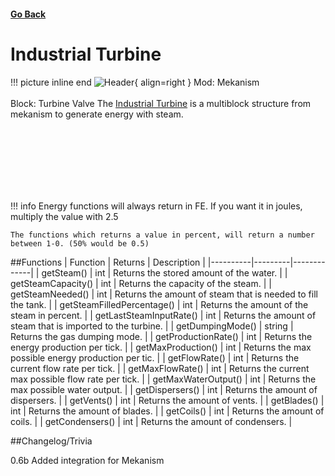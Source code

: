 <h4><a href="../">Go Back</a></h4>

# Industrial Turbine

!!! picture inline end
    ![Header](https://intelligence-modding.de/wp-content/uploads/2021/05/Turbine-Valve.png){ align=right }
    Mod: Mekanism <br><br/>
    Block: Turbine Valve
The [Industrial Turbine](https://wiki.aidancbrady.com/wiki/Industrial_Turbine) is a multiblock structure from mekanism to generate energy with steam.

<br><br/>
<br><br/>
<br><br/>

!!! info
    Energy functions will always return in FE. If you want it in joules, multiply the value with 2.5

    The functions which returns a value in percent, will return a number between 1-0. (50% would be 0.5)

##Functions
| Function | Returns | Description |
|----------|---------|-------------|
| getSteam() | int | Returns the stored amount of the water. |
| getSteamCapacity() | int | Returns the capacity of the steam. |
| getSteamNeeded() | int | Returns the amount of steam that is needed to fill the tank. |
| getSteamFilledPercentage() | int | Returns the amount of the steam in percent. |
| getLastSteamInputRate() | int | Returns the amount of steam that is imported to the turbine. |
| getDumpingMode() | string | Returns the gas dumping mode. |
| getProductionRate() | int | Returns the energy production per tick. |
| getMaxProduction() | int | Returns the max possible energy production per tic. |
| getFlowRate() | int | Returns the current flow rate per tick. |
| getMaxFlowRate() | int | Returns the current max possible flow rate per tick. |
| getMaxWaterOutput() | int | Returns the max possible water output. |
| getDispersers() | int | Returns the amount of dispersers. |
| getVents() | int | Returns the amount of vents. |
| getBlades() | int | Returns the amount of blades. |
| getCoils() | int | Returns the amount of coils. |
| getCondensers() | int | Returns the amount of condensers. |

##Changelog/Trivia

0.6b
Added integration for Mekanism
